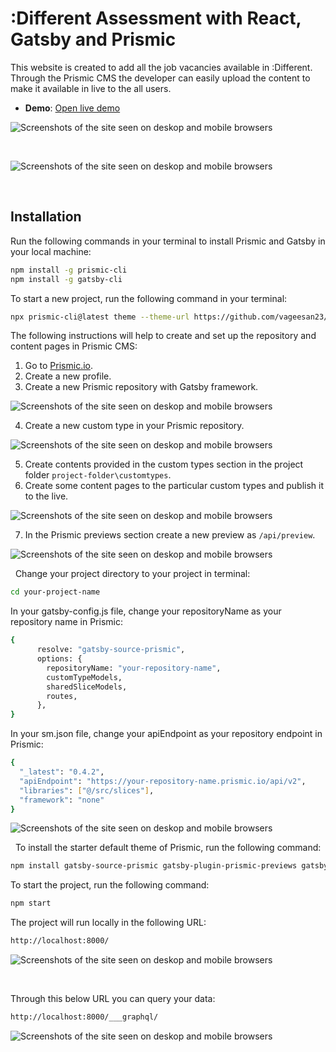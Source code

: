 # :Different Assessment with React, Gatsby and Prismic

This website is created to add all the job vacancies available in :Different. Through the Prismic CMS the developer can easily upload the content to make it available in live to the all users. 

- **Demo**: [Open live demo][live-demo]
&nbsp;

<img src="https://github.com/vageesan23/different-assessment/blob/main/images/main.png?raw=true" alt="Screenshots of the site seen on deskop and mobile browsers" />

&nbsp;

<img src="https://github.com/vageesan23/different-assessment/blob/main/images/careers.png?raw=true" alt="Screenshots of the site seen on deskop and mobile browsers" />

&nbsp;

## Installation

Run the following commands in your terminal to install Prismic and Gatsby in your local machine:

```sh
npm install -g prismic-cli
npm install -g gatsby-cli
```

To start a new project, run the following command in your terminal:

```sh
npx prismic-cli@latest theme --theme-url https://github.com/vageesan23/different-assessment --conf sm.json
```

The following instructions will help to create and set up the repository and content pages in Prismic CMS:

1. Go to [Prismic.io][prismic-io].
2. Create a new profile.
3. Create a new Prismic repository with Gatsby framework. 
&nbsp;

<img src="https://github.com/vageesan23/different-assessment/blob/main/images/repocreate.jpg?raw=true" alt="Screenshots of the site seen on deskop and mobile browsers" />

4. Create a new custom type in your Prismic repository.
&nbsp;

<img src="https://github.com/vageesan23/different-assessment/blob/main/images/customtypes.jpg?raw=true" alt="Screenshots of the site seen on deskop and mobile browsers" />

5. Create contents provided in the custom types section in the project folder `project-folder\customtypes`.
6. Create some content pages to the particular custom types and publish it to the live.
&nbsp;

<img src="https://github.com/vageesan23/different-assessment/blob/main/images/contentpages.jpg?raw=true" alt="Screenshots of the site seen on deskop and mobile browsers" />

7. In the Prismic previews section create a new preview as `/api/preview`.
&nbsp;

<img src="https://github.com/vageesan23/different-assessment/blob/main/images/previews.jpg?raw=true" alt="Screenshots of the site seen on deskop and mobile browsers" />

&nbsp;
Change your project directory to your project in terminal:

```sh
cd your-project-name
```

In your gatsby-config.js file, change your repositoryName as your repository name in Prismic:

```sh
{
      resolve: "gatsby-source-prismic",
      options: {
        repositoryName: "your-repository-name",
        customTypeModels,
        sharedSliceModels,
        routes,
      },
}
```

In your sm.json file, change your apiEndpoint as your repository endpoint in Prismic:

```sh
{
  "_latest": "0.4.2",
  "apiEndpoint": "https://your-repository-name.prismic.io/api/v2",
  "libraries": ["@/src/slices"],
  "framework": "none"
}
```

<img src="https://github.com/vageesan23/different-assessment/blob/main/images/endpointapi.jpg?raw=true" alt="Screenshots of the site seen on deskop and mobile browsers" />

&nbsp;
To install the starter default theme of Prismic, run the following command:

```sh
npm install gatsby-source-prismic gatsby-plugin-prismic-previews gatsby-plugin-image gatsby-plugin-postcss
``` 

To start the project, run the following command:

```sh
npm start
``` 

The project will run locally in the following URL:

```sh
http://localhost:8000/
``` 
<img src="https://github.com/vageesan23/different-assessment/blob/main/images/local.jpg?raw=true" alt="Screenshots of the site seen on deskop and mobile browsers" />

&nbsp;

Through this below URL you can query your data:

```sh
http://localhost:8000/___graphql/
``` 
<img src="https://github.com/vageesan23/different-assessment/blob/main/images/graphql.jpg?raw=true" alt="Screenshots of the site seen on deskop and mobile browsers" />

[prismic-io]: https://prismic.io/
[live-demo]: https://diff-vacancy-blog-oqta370jn-vageesan23.vercel.app
